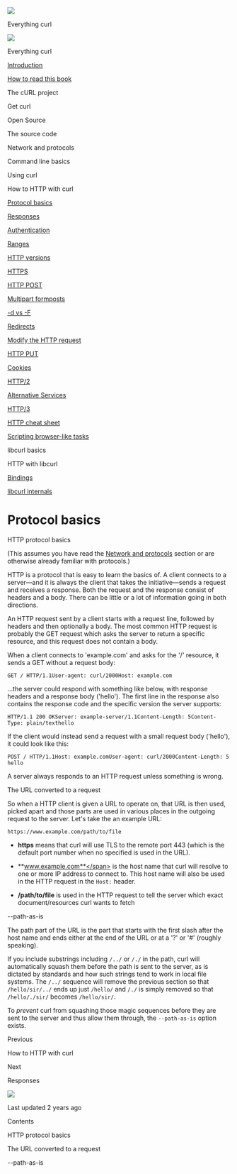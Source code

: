 <a href="../index.html" class="link-a079aa82--primary-53a25e66--logoLink-10d08504"></a>

<img src="https://gblobscdn.gitbook.com/orgs%2F-LxuH0qSm4xO9nWfEBlB%2Favatar.png?alt=media" class="image-67b14f24--avatar-1c1d03ec" />

<span class="text-4505230f--UIH400-4e41e82a--textContentFamily-49a318e1--spaceNameText-677c2969">Everything curl</span>

<a href="../index.html" class="link-a079aa82--primary-53a25e66--logoLink-10d08504"></a>

<img src="https://gblobscdn.gitbook.com/orgs%2F-LxuH0qSm4xO9nWfEBlB%2Favatar.png?alt=media" class="image-67b14f24--avatar-1c1d03ec" />

<span class="text-4505230f--UIH400-4e41e82a--textContentFamily-49a318e1--spaceNameText-677c2969">Everything curl</span>

<a href="../index.html" class="navButton-94f2579c--navButtonClickable-161b88ca"><span class="text-4505230f--UIH300-2063425d--textContentFamily-49a318e1--navButtonLabel-14a4968f">Introduction</span></a>

<a href="../how-to-read.html" class="navButton-94f2579c--navButtonClickable-161b88ca"><span class="text-4505230f--UIH300-2063425d--textContentFamily-49a318e1--navButtonLabel-14a4968f">How to read this book</span></a>

<span class="text-4505230f--UIH300-2063425d--textContentFamily-49a318e1--navButtonLabel-14a4968f">The cURL project</span>

<span class="text-4505230f--UIH300-2063425d--textContentFamily-49a318e1--navButtonLabel-14a4968f">Get curl</span>

<span class="text-4505230f--UIH300-2063425d--textContentFamily-49a318e1--navButtonLabel-14a4968f">Open Source</span>

<span class="text-4505230f--UIH300-2063425d--textContentFamily-49a318e1--navButtonLabel-14a4968f">The source code</span>

<span class="text-4505230f--UIH300-2063425d--textContentFamily-49a318e1--navButtonLabel-14a4968f">Network and protocols</span>

<span class="text-4505230f--UIH300-2063425d--textContentFamily-49a318e1--navButtonLabel-14a4968f">Command line basics</span>

<span class="text-4505230f--UIH300-2063425d--textContentFamily-49a318e1--navButtonLabel-14a4968f">Using curl</span>

<span class="text-4505230f--UIH300-2063425d--textContentFamily-49a318e1--navButtonLabel-14a4968f">How to HTTP with curl</span>

<a href="basics.html" class="navButton-94f2579c--pageItemWithChildrenNested-2c5d8183--navButtonClickable-161b88ca--navButtonOpened-6a88552e"><span class="text-4505230f--UIH300-2063425d--textContentFamily-49a318e1--navButtonLabel-14a4968f">Protocol basics</span></a>

<a href="response.html" class="navButton-94f2579c--pageItemWithChildrenNested-2c5d8183--navButtonClickable-161b88ca"><span class="text-4505230f--UIH300-2063425d--textContentFamily-49a318e1--navButtonLabel-14a4968f">Responses</span></a>

<a href="auth.html" class="navButton-94f2579c--pageItemWithChildrenNested-2c5d8183--navButtonClickable-161b88ca"><span class="text-4505230f--UIH300-2063425d--textContentFamily-49a318e1--navButtonLabel-14a4968f">Authentication</span></a>

<a href="ranges.html" class="navButton-94f2579c--pageItemWithChildrenNested-2c5d8183--navButtonClickable-161b88ca"><span class="text-4505230f--UIH300-2063425d--textContentFamily-49a318e1--navButtonLabel-14a4968f">Ranges</span></a>

<a href="versions.html" class="navButton-94f2579c--pageItemWithChildrenNested-2c5d8183--navButtonClickable-161b88ca"><span class="text-4505230f--UIH300-2063425d--textContentFamily-49a318e1--navButtonLabel-14a4968f">HTTP versions</span></a>

<a href="https.html" class="navButton-94f2579c--pageItemWithChildrenNested-2c5d8183--navButtonClickable-161b88ca"><span class="text-4505230f--UIH300-2063425d--textContentFamily-49a318e1--navButtonLabel-14a4968f">HTTPS</span></a>

<a href="post.html" class="navButton-94f2579c--pageItemWithChildrenNested-2c5d8183--navButtonClickable-161b88ca"><span class="text-4505230f--UIH300-2063425d--textContentFamily-49a318e1--navButtonLabel-14a4968f">HTTP POST</span></a>

<a href="multipart.html" class="navButton-94f2579c--pageItemWithChildrenNested-2c5d8183--navButtonClickable-161b88ca"><span class="text-4505230f--UIH300-2063425d--textContentFamily-49a318e1--navButtonLabel-14a4968f">Multipart formposts</span></a>

<a href="postvspost.html" class="navButton-94f2579c--pageItemWithChildrenNested-2c5d8183--navButtonClickable-161b88ca"><span class="text-4505230f--UIH300-2063425d--textContentFamily-49a318e1--navButtonLabel-14a4968f">-d vs -F</span></a>

<a href="redirects.html" class="navButton-94f2579c--pageItemWithChildrenNested-2c5d8183--navButtonClickable-161b88ca"><span class="text-4505230f--UIH300-2063425d--textContentFamily-49a318e1--navButtonLabel-14a4968f">Redirects</span></a>

<a href="requests.html" class="navButton-94f2579c--pageItemWithChildrenNested-2c5d8183--navButtonClickable-161b88ca"><span class="text-4505230f--UIH300-2063425d--textContentFamily-49a318e1--navButtonLabel-14a4968f">Modify the HTTP request</span></a>

<a href="put.html" class="navButton-94f2579c--pageItemWithChildrenNested-2c5d8183--navButtonClickable-161b88ca"><span class="text-4505230f--UIH300-2063425d--textContentFamily-49a318e1--navButtonLabel-14a4968f">HTTP PUT</span></a>

<a href="cookies.html" class="navButton-94f2579c--pageItemWithChildrenNested-2c5d8183--navButtonClickable-161b88ca"><span class="text-4505230f--UIH300-2063425d--textContentFamily-49a318e1--navButtonLabel-14a4968f">Cookies</span></a>

<a href="http2.html" class="navButton-94f2579c--pageItemWithChildrenNested-2c5d8183--navButtonClickable-161b88ca"><span class="text-4505230f--UIH300-2063425d--textContentFamily-49a318e1--navButtonLabel-14a4968f">HTTP/2</span></a>

<a href="altsvc.html" class="navButton-94f2579c--pageItemWithChildrenNested-2c5d8183--navButtonClickable-161b88ca"><span class="text-4505230f--UIH300-2063425d--textContentFamily-49a318e1--navButtonLabel-14a4968f">Alternative Services</span></a>

<a href="http3.html" class="navButton-94f2579c--pageItemWithChildrenNested-2c5d8183--navButtonClickable-161b88ca"><span class="text-4505230f--UIH300-2063425d--textContentFamily-49a318e1--navButtonLabel-14a4968f">HTTP/3</span></a>

<a href="cheatsheet.html" class="navButton-94f2579c--pageItemWithChildrenNested-2c5d8183--navButtonClickable-161b88ca"><span class="text-4505230f--UIH300-2063425d--textContentFamily-49a318e1--navButtonLabel-14a4968f">HTTP cheat sheet</span></a>

<a href="browserlike.html" class="navButton-94f2579c--pageItemWithChildrenNested-2c5d8183--navButtonClickable-161b88ca"><span class="text-4505230f--UIH300-2063425d--textContentFamily-49a318e1--navButtonLabel-14a4968f">Scripting browser-like tasks</span></a>

<span class="text-4505230f--UIH300-2063425d--textContentFamily-49a318e1--navButtonLabel-14a4968f">libcurl basics</span>

<span class="text-4505230f--UIH300-2063425d--textContentFamily-49a318e1--navButtonLabel-14a4968f">HTTP with libcurl</span>

<a href="../bindings.html" class="navButton-94f2579c--navButtonClickable-161b88ca"><span class="text-4505230f--UIH300-2063425d--textContentFamily-49a318e1--navButtonLabel-14a4968f">Bindings</span></a>

<a href="../internals.html" class="navButton-94f2579c--navButtonClickable-161b88ca"><span class="text-4505230f--UIH300-2063425d--textContentFamily-49a318e1--navButtonLabel-14a4968f">libcurl internals</span></a>

<a href="../bookindex.html" class="navButton-94f2579c--navButtonClickable-161b88ca"><span class="text-4505230f--UIH300-2063425d--textContentFamily-49a318e1--navButtonLabel-14a4968f"></span></a>

<a href="https://www.gitbook.com/?utm_source=content&amp;utm_medium=trademark&amp;utm_campaign=curl-1" class="reset-3c756112--trademark-a8da4b94"></a>

<span class="text-4505230f--TextH200-a3425406--textUIFamily-5ebd8e40"></span>

# <span class="text-4505230f--DisplayH900-bfb998fa--textContentFamily-49a318e1">Protocol basics</span>

<span class="text-4505230f--UIH300-2063425d--textUIFamily-5ebd8e40--text-8ee2c8b2"></span>

<span class="text-4505230f--UIH300-2063425d--textUIFamily-5ebd8e40--text-8ee2c8b2"></span>

<span class="text-4505230f--HeadingH700-04e1a2a3--textContentFamily-49a318e1"><span data-key="8c84c4aba5c64036a18c816f08b8e1fe"><span data-offset-key="8c84c4aba5c64036a18c816f08b8e1fe:0">HTTP protocol basics</span></span></span>

<span class="text-4505230f--TextH400-3033861f--textContentFamily-49a318e1"><span data-key="6c0bc23a1b594188a6ddf82ad941a393"><span data-offset-key="6c0bc23a1b594188a6ddf82ad941a393:0">(This assumes you have read the </span></span><a href="../protocols.html" class="link-a079aa82--primary-53a25e66--link-faf6c434"><span data-key="6f2093ac30b3449e8b4e7a4e7819e71f"><span data-offset-key="6f2093ac30b3449e8b4e7a4e7819e71f:0">Network and protocols</span></span></a><span data-key="37826f5ccabe446aab9cccf040086ff0"><span data-offset-key="37826f5ccabe446aab9cccf040086ff0:0"> section or are otherwise already familiar with protocols.)</span></span></span>

<span class="text-4505230f--TextH400-3033861f--textContentFamily-49a318e1"><span data-key="da123fd8753a4c4b95eb7cd0bebe3cd3"><span data-offset-key="da123fd8753a4c4b95eb7cd0bebe3cd3:0">HTTP is a protocol that is easy to learn the basics of. A client connects to a server—and it is always the client that takes the initiative—sends a request and receives a response. Both the request and the response consist of headers and a body. There can be little or a lot of information going in both directions.</span></span></span>

<span class="text-4505230f--TextH400-3033861f--textContentFamily-49a318e1"><span data-key="2b69656de6e5432b9034d806360c95b2"><span data-offset-key="2b69656de6e5432b9034d806360c95b2:0">An HTTP request sent by a client starts with a request line, followed by headers and then optionally a body. The most common HTTP request is probably the GET request which asks the server to return a specific resource, and this request does not contain a body.</span></span></span>

<span class="text-4505230f--TextH400-3033861f--textContentFamily-49a318e1"><span data-key="b487d782b5e14f62bf062d09a3dc2133"><span data-offset-key="b487d782b5e14f62bf062d09a3dc2133:0">When a client connects to 'example.com' and asks for the '/' resource, it sends a GET without a request body:</span></span></span>

    GET / HTTP/1.1User-agent: curl/2000Host: example.com

<span class="text-4505230f--TextH400-3033861f--textContentFamily-49a318e1"><span data-key="371f137681604b9dbad3344460dc8128"><span data-offset-key="371f137681604b9dbad3344460dc8128:0">…the server could respond with something like below, with response headers and a response body ('hello'). The first line in the response also contains the response code and the specific version the server supports:</span></span></span>

    HTTP/1.1 200 OKServer: example-server/1.1Content-Length: 5Content-Type: plain/text​hello

<span class="text-4505230f--TextH400-3033861f--textContentFamily-49a318e1"><span data-key="a346604907734c0b8fdca6510a58bf65"><span data-offset-key="a346604907734c0b8fdca6510a58bf65:0">If the client would instead send a request with a small request body ('hello'), it could look like this:</span></span></span>

    POST / HTTP/1.1Host: example.comUser-agent: curl/2000Content-Length: 5​hello

<span class="text-4505230f--TextH400-3033861f--textContentFamily-49a318e1"><span data-key="3f73fd01bb3a4c0e89840741b96dbd1d"><span data-offset-key="3f73fd01bb3a4c0e89840741b96dbd1d:0">A server always responds to an HTTP request unless something is wrong.</span></span></span>

<span class="text-4505230f--HeadingH700-04e1a2a3--textContentFamily-49a318e1"><span data-key="5ec774a2866141b9a9b3cdcd7772a45b"><span data-offset-key="5ec774a2866141b9a9b3cdcd7772a45b:0">The URL converted to a request</span></span></span>

<span class="text-4505230f--TextH400-3033861f--textContentFamily-49a318e1"><span data-key="a10868c3323f4a368a5ff5bbed97ed7b"><span data-offset-key="a10868c3323f4a368a5ff5bbed97ed7b:0">So when a HTTP client is given a URL to operate on, that URL is then used, picked apart and those parts are used in various places in the outgoing request to the server. Let's take the an example URL:</span></span></span>

    https://www.example.com/path/to/file

- <span class="text-4505230f--TextH400-3033861f--textContentFamily-49a318e1"><span data-key="382abac5ba6a4e5180d41c9d8313d198"><span data-offset-key="382abac5ba6a4e5180d41c9d8313d198:0">**https**</span><span data-offset-key="382abac5ba6a4e5180d41c9d8313d198:1"> means that curl will use TLS to the remote port 443 (which is the default port number when no specified is used in the URL).</span></span></span>

- <span class="text-4505230f--TextH400-3033861f--textContentFamily-49a318e1"><span data-key="f7b3eda9949947d98f5cb329584a5995"><span data-offset-key="f7b3eda9949947d98f5cb329584a5995:0">**www.example.com**</span><span data-offset-key="f7b3eda9949947d98f5cb329584a5995:1"> is the host name that curl will resolve to one or more IP address to connect to. This host name will also be used in the HTTP request in the </span><span data-offset-key="f7b3eda9949947d98f5cb329584a5995:2">`Host:`</span><span data-offset-key="f7b3eda9949947d98f5cb329584a5995:3"> header.</span></span></span>

- <span class="text-4505230f--TextH400-3033861f--textContentFamily-49a318e1"><span data-key="c27068fc98764a5da325cad708d92632"><span data-offset-key="c27068fc98764a5da325cad708d92632:0">**/path/to/file**</span><span data-offset-key="c27068fc98764a5da325cad708d92632:1"> is used in the HTTP request to tell the server which exact document/resources curl wants to fetch</span></span></span>

<span class="text-4505230f--HeadingH700-04e1a2a3--textContentFamily-49a318e1"><span data-key="1385b8df0f394152afd880a5f1ea4983"><span data-offset-key="1385b8df0f394152afd880a5f1ea4983:0">--path-as-is</span></span></span>

<span class="text-4505230f--TextH400-3033861f--textContentFamily-49a318e1"><span data-key="8b4fa36cd7104bbea2c80433c555dc23"><span data-offset-key="8b4fa36cd7104bbea2c80433c555dc23:0">The path part of the URL is the part that starts with the first slash after the host name and ends either at the end of the URL or at a '?' or '\#' (roughly speaking).</span></span></span>

<span class="text-4505230f--TextH400-3033861f--textContentFamily-49a318e1"><span data-key="7d1e2c96078b4fc7bebdb929f069377d"><span data-offset-key="7d1e2c96078b4fc7bebdb929f069377d:0">If you include substrings including </span><span data-offset-key="7d1e2c96078b4fc7bebdb929f069377d:1">`/../`</span><span data-offset-key="7d1e2c96078b4fc7bebdb929f069377d:2"> or </span><span data-offset-key="7d1e2c96078b4fc7bebdb929f069377d:3">`/./`</span><span data-offset-key="7d1e2c96078b4fc7bebdb929f069377d:4"> in the path, curl will automatically squash them before the path is sent to the server, as is dictated by standards and how such strings tend to work in local file systems. The </span><span data-offset-key="7d1e2c96078b4fc7bebdb929f069377d:5">`/../`</span><span data-offset-key="7d1e2c96078b4fc7bebdb929f069377d:6"> sequence will remove the previous section so that </span><span data-offset-key="7d1e2c96078b4fc7bebdb929f069377d:7">`/hello/sir/../`</span><span data-offset-key="7d1e2c96078b4fc7bebdb929f069377d:8"> ends up just </span><span data-offset-key="7d1e2c96078b4fc7bebdb929f069377d:9">`/hello/`</span><span data-offset-key="7d1e2c96078b4fc7bebdb929f069377d:10"> and </span><span data-offset-key="7d1e2c96078b4fc7bebdb929f069377d:11">`/./`</span><span data-offset-key="7d1e2c96078b4fc7bebdb929f069377d:12"> is simply removed so that </span><span data-offset-key="7d1e2c96078b4fc7bebdb929f069377d:13">`/hello/./sir/`</span><span data-offset-key="7d1e2c96078b4fc7bebdb929f069377d:14"> becomes </span><span data-offset-key="7d1e2c96078b4fc7bebdb929f069377d:15">`/hello/sir/`</span><span data-offset-key="7d1e2c96078b4fc7bebdb929f069377d:16">.</span></span></span>

<span class="text-4505230f--TextH400-3033861f--textContentFamily-49a318e1"><span data-key="e3ac80f81ec941fabecab257377c4fc9"><span data-offset-key="e3ac80f81ec941fabecab257377c4fc9:0">To </span><span data-offset-key="e3ac80f81ec941fabecab257377c4fc9:1">_prevent_</span><span data-offset-key="e3ac80f81ec941fabecab257377c4fc9:2"> curl from squashing those magic sequences before they are sent to the server and thus allow them through, the </span><span data-offset-key="e3ac80f81ec941fabecab257377c4fc9:3">`--path-as-is`</span><span data-offset-key="e3ac80f81ec941fabecab257377c4fc9:4"> option exists.</span></span></span>

<a href="../http.html" class="reset-3c756112--card-6570f064--whiteCard-fff091a4--cardPrevious-56a5e674"></a>

<span class="text-4505230f--TextH200-a3425406--textContentFamily-49a318e1">Previous</span>

<span class="text-4505230f--UIH400-4e41e82a--textContentFamily-49a318e1">How to HTTP with curl</span>

<a href="response.html" class="reset-3c756112--card-6570f064--whiteCard-fff091a4--cardNext-19241c42"></a>

<span class="text-4505230f--TextH200-a3425406--textContentFamily-49a318e1">Next</span>

<span class="text-4505230f--UIH400-4e41e82a--textContentFamily-49a318e1">Responses</span>

<img src="https://avatars.githubusercontent.com/u/66654881?v=4" class="image-67b14f24--avatar-1c1d03ec" />

<span class="text-4505230f--TextH200-a3425406--textContentFamily-49a318e1">Last updated 2 years ago</span>

<span class="text-4505230f--UIH300-2063425d--textUIFamily-5ebd8e40"></span>

<span class="text-4505230f--InfoH100-1e92e1d1--textContentFamily-49a318e1">Contents</span>

<a href="basics.html#http-protocol-basics" class="reset-3c756112--menuItem-aa02f6ec--menuItemLight-757d5235--menuItemInline-173bdf97--pageTocItem-f4427024"></a>

<span class="text-4505230f--UIH300-2063425d--textContentFamily-49a318e1"><span class="text-4505230f--UIH200-50ead35f--textContentFamily-49a318e1">HTTP protocol basics</span></span>

<a href="basics.html#the-url-converted-to-a-request" class="reset-3c756112--menuItem-aa02f6ec--menuItemLight-757d5235--menuItemInline-173bdf97--pageTocItem-f4427024"></a>

<span class="text-4505230f--UIH300-2063425d--textContentFamily-49a318e1"><span class="text-4505230f--UIH200-50ead35f--textContentFamily-49a318e1">The URL converted to a request</span></span>

<a href="basics.html#path-as-is" class="reset-3c756112--menuItem-aa02f6ec--menuItemLight-757d5235--menuItemInline-173bdf97--pageTocItem-f4427024"></a>

<span class="text-4505230f--UIH300-2063425d--textContentFamily-49a318e1"><span class="text-4505230f--UIH200-50ead35f--textContentFamily-49a318e1">--path-as-is</span></span>
